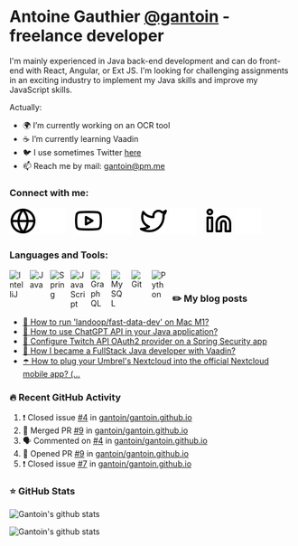 # Antoine Gauthier [@gantoin](https://github.com/gantoin) - freelance developer

I'm mainly experienced in Java back-end development and can do front-end with React, Angular, or Ext JS. I'm looking for challenging assignments in an exciting industry to implement my Java skills and improve my JavaScript skills.

Actually:

- 🌍 I’m currently working on an OCR tool
- ☕️ I’m currently learning Vaadin
- 🐦 I use sometimes Twitter [here](https://twitter.com/gant0in)
- 📫 Reach me by mail: [gantoin@pm.me](mailto:gantoin@pm.me)


### Connect with me:

[![img_contact](./img/globe-light.svg)](https://gantoin.webflow.io#gh-light-mode-only)
[![img_contact](./img/globe-dark.svg)](https://gantoin.webflow.io#gh-dark-mode-only)
&nbsp;&nbsp;
[![img_contact](./img/youtube-light.svg)](https://www.youtube.com/channel/UCRj2b3SVmPRRG5X5psJ8nrw#gh-light-mode-only)
[![img_contact](./img/youtube-dark.svg)](https://www.youtube.com/channel/UCRj2b3SVmPRRG5X5psJ8nrw#gh-dark-mode-only)
&nbsp;&nbsp;
[![img_contact](./img/twitter-light.svg)](https://twitter.com/gant0in#gh-light-mode-only)
[![img_contact](./img/twitter-dark.svg)](https://twitter.com/gant0in#gh-dark-mode-only)
&nbsp;&nbsp;
[![img_contact](./img/linkedin-light.svg)](https://www.linkedin.com/in/antoine-gauthier-767218a9#gh-light-mode-only)
[![img_contact](./img/linkedin-dark.svg)](https://www.linkedin.com/in/antoine-gauthier-767218a9#gh-dark-mode-only)

### Languages and Tools:

<img align="left" alt="IntelliJ" width="26px" src="https://cdn.jsdelivr.net/gh/devicons/devicon/icons/intellij/intellij-original.svg" style="padding-right:10px;" />

<img align="left" alt="Java" width="26px" src="https://cdn.jsdelivr.net/gh/devicons/devicon/icons/java/java-original.svg" style="padding-right:10px;" />
<img align="left" alt="Spring" width="26px" src="https://cdn.jsdelivr.net/gh/devicons/devicon/icons/spring/spring-original.svg" style="padding-right:10px;" />
<img align="left" alt="JavaScript" width="26px" src="https://cdn.jsdelivr.net/gh/devicons/devicon/icons/javascript/javascript-original.svg" style="padding-right:10px;" />
<img align="left" alt="GraphQL" width="26px" src="https://cdn.jsdelivr.net/gh/devicons/devicon/icons/graphql/graphql-plain.svg" style="padding-right:10px;" />
<img align="left" alt="MySQL" width="26px" src="https://cdn.jsdelivr.net/gh/devicons/devicon/icons/mysql/mysql-original.svg" style="padding-right:10px;" />
<img align="left" alt="Git" width="26px" src="https://cdn.jsdelivr.net/gh/devicons/devicon/icons/git/git-original.svg" style="padding-right:10px;" />
<img align="left" alt="Python" width="26px" src="https://cdn.jsdelivr.net/gh/devicons/devicon/icons/python/python-original.svg" style="padding-right:10px;" />

<br />

### ✏️ My blog posts

<!-- BLOG-POST-LIST:START -->
- [🐳 How to run &#39;landoop/fast-data-dev&#39; on Mac M1?](https://gantoin.github.io//blog/2023/9f370fd846eeeec332932ceb23c5849e.html)
- [🤖 How to use ChatGPT API in your Java application?](https://gantoin.github.io//blog/2023/190684c344bb70e5c5f9f2339c7be6ed.html)
- [📌 Configure Twitch API OAuth2 provider on a Spring Security app](https://gantoin.github.io//blog/2023/b8ac42b8bc2daeddf90278569b07b93b.html)
- [💭 How I became a FullStack Java developer with Vaadin?](https://gantoin.github.io//blog/2023/8f3c78932057d730b351c17b79770e8c.html)
- [☂️ How to plug your Umbrel&#39;s Nextcloud into the official Nextcloud mobile app? &lpar;...](https://gantoin.github.io//blog/2023/d619467f6d9574cddf0072fb9f9f70f6.html)
<!-- BLOG-POST-LIST:END -->

### 🔥 Recent GitHub Activity
<!--START_SECTION:activity-->
1. ❗️ Closed issue [#4](https://github.com/gantoin/gantoin.github.io/issues/4) in [gantoin/gantoin.github.io](https://github.com/gantoin/gantoin.github.io)
2. 🎉 Merged PR [#9](https://github.com/gantoin/gantoin.github.io/pull/9) in [gantoin/gantoin.github.io](https://github.com/gantoin/gantoin.github.io)
3. 🗣 Commented on [#4](https://github.com/gantoin/gantoin.github.io/issues/4) in [gantoin/gantoin.github.io](https://github.com/gantoin/gantoin.github.io)
4. 💪 Opened PR [#9](https://github.com/gantoin/gantoin.github.io/pull/9) in [gantoin/gantoin.github.io](https://github.com/gantoin/gantoin.github.io)
5. ❗️ Closed issue [#7](https://github.com/gantoin/gantoin.github.io/issues/7) in [gantoin/gantoin.github.io](https://github.com/gantoin/gantoin.github.io)
<!--END_SECTION:activity-->

### ⭐ GitHub Stats

![Gantoin's github stats](https://github-readme-stats.vercel.app/api?username=gantoin&show_icons=true&theme=dark)

![Gantoin's github stats](https://github-readme-stats.vercel.app/api/top-langs/?username=gantoin&layout=compact&theme=dark)

